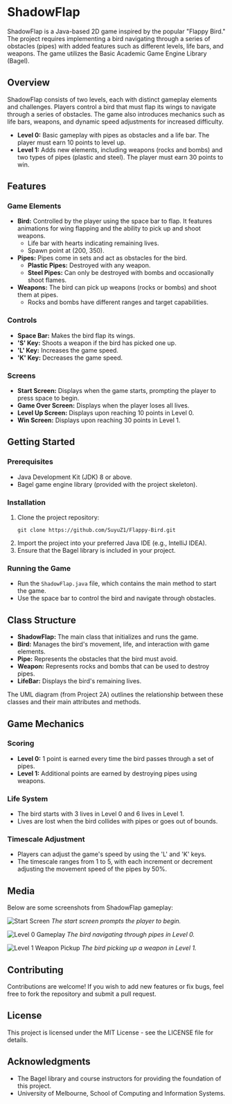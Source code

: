 # ShadowFlap

ShadowFlap is a Java-based 2D game inspired by the popular "Flappy Bird."     The project requires implementing a bird navigating through a series of obstacles (pipes) with added features such as different levels, life bars, and weapons.   The game utilizes the Basic Academic Game Engine Library (Bagel).

## Overview

ShadowFlap consists of two levels, each with distinct gameplay elements and challenges. Players control a bird that must flap its wings to navigate through a series of obstacles. The game also introduces mechanics such as life bars, weapons, and dynamic speed adjustments for increased difficulty.

- **Level 0:** Basic gameplay with pipes as obstacles and a life bar. The player must earn 10 points to level up.
- **Level 1:** Adds new elements, including weapons (rocks and bombs) and two types of pipes (plastic and steel). The player must earn 30 points to win.

## Features

### Game Elements

- **Bird:** Controlled by the player using the space bar to flap. It features animations for wing flapping and the ability to pick up and shoot weapons.
  - Life bar with hearts indicating remaining lives.
  - Spawn point at (200, 350).
- **Pipes:** Pipes come in sets and act as obstacles for the bird.
  - **Plastic Pipes:** Destroyed with any weapon.
  - **Steel Pipes:** Can only be destroyed with bombs and occasionally shoot flames.
- **Weapons:** The bird can pick up weapons (rocks or bombs) and shoot them at pipes.
  - Rocks and bombs have different ranges and target capabilities.

### Controls

- **Space Bar:** Makes the bird flap its wings.
- **'S' Key:** Shoots a weapon if the bird has picked one up.
- **'L' Key:** Increases the game speed.
- **'K' Key:** Decreases the game speed.

### Screens

- **Start Screen:** Displays when the game starts, prompting the player to press space to begin.
- **Game Over Screen:** Displays when the player loses all lives.
- **Level Up Screen:** Displays upon reaching 10 points in Level 0.
- **Win Screen:** Displays upon reaching 30 points in Level 1.

## Getting Started

### Prerequisites

- Java Development Kit (JDK) 8 or above.
- Bagel game engine library (provided with the project skeleton).

### Installation

1. Clone the project repository:
   ```
   git clone https://github.com/SuyuZ1/Flappy-Bird.git
   ```
2. Import the project into your preferred Java IDE (e.g., IntelliJ IDEA).
3. Ensure that the Bagel library is included in your project.

### Running the Game

- Run the `ShadowFlap.java` file, which contains the main method to start the game.
- Use the space bar to control the bird and navigate through obstacles.

## Class Structure

- **ShadowFlap:** The main class that initializes and runs the game.
- **Bird:** Manages the bird's movement, life, and interaction with game elements.
- **Pipe:** Represents the obstacles that the bird must avoid.
- **Weapon:** Represents rocks and bombs that can be used to destroy pipes.
- **LifeBar:** Displays the bird's remaining lives.

The UML diagram (from Project 2A) outlines the relationship between these classes and their main attributes and methods.

## Game Mechanics

### Scoring

- **Level 0:** 1 point is earned every time the bird passes through a set of pipes.
- **Level 1:** Additional points are earned by destroying pipes using weapons.

### Life System

- The bird starts with 3 lives in Level 0 and 6 lives in Level 1.
- Lives are lost when the bird collides with pipes or goes out of bounds.

### Timescale Adjustment

- Players can adjust the game's speed by using the 'L' and 'K' keys.
- The timescale ranges from 1 to 5, with each increment or decrement adjusting the movement speed of the pipes by 50%.

## Media

Below are some screenshots from ShadowFlap gameplay:

![Start Screen](images/start_screen.png)
*The start screen prompts the player to begin.*

![Level 0 Gameplay](images/level0_gameplay.png)
*The bird navigating through pipes in Level 0.*

![Level 1 Weapon Pickup](images/level1_weapon.png)
*The bird picking up a weapon in Level 1.*


## Contributing

Contributions are welcome! If you wish to add new features or fix bugs, feel free to fork the repository and submit a pull request.

## License

This project is licensed under the MIT License - see the LICENSE file for details.

## Acknowledgments

- The Bagel library and course instructors for providing the foundation of this project.
- University of Melbourne, School of Computing and Information Systems.


